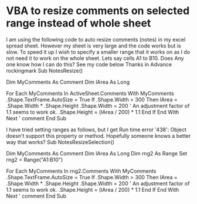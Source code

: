 
# VBA to resize comments on selected range instead of whole sheet

I am using the following code to auto resize comments (notes)  in my excel spread sheet. However my sheet is very large and the code works but is slow.  To speed it up I wish to specify a smaller range that it works on as I do not need it to work on the whole sheet. Lets say cells A1 to B10.  Does Any one know how I can do this? See my code below
Thanks in Advance rockingmark
Sub NotesResize()


Dim MyComments As Comment
Dim lArea As Long


For Each MyComments In ActiveSheet.Comments
  With MyComments
    .Shape.TextFrame.AutoSize = True
    If .Shape.Width > 300 Then
      lArea = .Shape.Width * .Shape.Height
      .Shape.Width = 200
      ' An adjustment factor of 1.1 seems to work ok.
      .Shape.Height = (lArea / 200) * 1.1
    End If
  End With
Next ' comment
End Sub

I have tried setting ranges as follows, but I get Run time error '438': Object doesn't support this property or method. Hopefully someone knows a better way that works?
Sub NotesResizeSelection()

Dim MyComments As Comment
Dim lArea As Long
Dim rng2 As Range
Set rng2 = Range("A1:B10")

For Each MyComments In rng2.Comments
  With MyComments
    .Shape.TextFrame.AutoSize = True
    If .Shape.Width > 300 Then
      lArea = .Shape.Width * .Shape.Height
      .Shape.Width = 200
      ' An adjustment factor of 1.1 seems to work ok.
      .Shape.Height = (lArea / 200) * 1.1
    End If
  End With
Next ' comment
End Sub


        